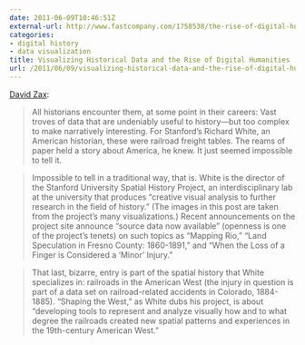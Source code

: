 ```yaml
---
date: 2011-06-09T10:46:51Z
external-url: http://www.fastcompany.com/1758538/the-rise-of-digital-humanities
categories:
- digital history
- data visualization
title: Visualizing Historical Data and the Rise of Digital Humanities
url: /2011/06/09/visualizing-historical-data-and-the-rise-of-digital-humanities/
---
```


[David Zax](http://www.fastcompany.com/1758538/the-rise-of-digital-humanities): 

> All historians encounter them, at some point in their careers:  Vast troves of data that are undeniably useful to history—but too complex to make narratively interesting. For Stanford’s Richard White, an American historian, these were railroad freight tables. The reams of paper held a story about America, he knew. It just seemed impossible to tell it.

> Impossible to tell in a traditional way, that is. White is the director of the Stanford University Spatial History Project, an interdisciplinary lab at the university that produces “creative visual analysis to further research in the field of history.” (The images in this post are taken from the project’s many visualizations.) Recent announcements on the project site announce “source data now available” (openness is one of the project’s tenets) on such topics as “Mapping Rio,” “Land Speculation in Fresno County: 1860-1891,” and “When the Loss of a Finger is Considered a ‘Minor’ Injury.”

> That last, bizarre, entry is part of the spatial history that White specializes in: railroads in the American West (the injury in question is part of a data set on railroad-related accidents in Colorado, 1884-1885). “Shaping the West,” as White dubs his project, is about “developing tools to represent and analyze visually how and to what degree the railroads created new spatial patterns and experiences in the 19th-century American West.”
